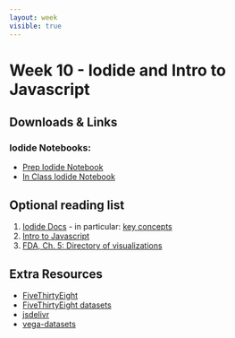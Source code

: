 ```yaml
---
layout: week
visible: true
---
```


# Week 10 - Iodide and Intro to Javascript

## Downloads & Links

### Iodide Notebooks:

 * <a href="https://alpha.iodide.io/notebooks/4351/">Prep Iodide Notebook</a>
 * <a href="https://alpha.iodide.io/notebooks/4367/">In Class Iodide Notebook</a>

## Optional reading list

 1. <a href="https://alpha.iodide.io/">Iodide Docs</a> - in particular: <a href="https://iodide-project.github.io/docs/key_concepts/">key concepts</a>
 1. <a href="https://www.codecademy.com/learn/introduction-to-javascript">Intro to Javascript</a>
 1. <a href="https://serialmentor.com/dataviz/directory-of-visualizations.html">FDA, Ch. 5: Directory of visualizations</a>


## Extra Resources
 * [FiveThirtyEight](https://fivethirtyeight.com/)
 * [FiveThirtyEight datasets](https://github.com/fivethirtyeight/data)
 * [jsdelivr](https://www.jsdelivr.com/)
 * [vega-datasets](https://github.com/vega/vega-datasets/tree/master/data)
 